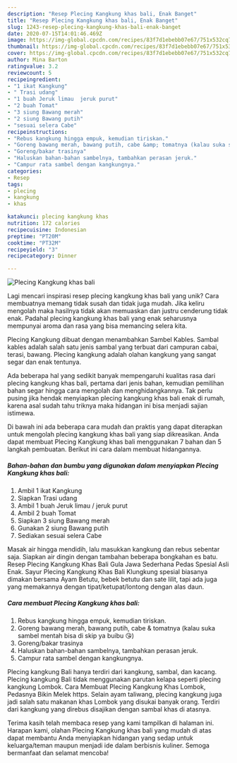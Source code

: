 ```yaml
---
description: "Resep Plecing Kangkung khas bali, Enak Banget"
title: "Resep Plecing Kangkung khas bali, Enak Banget"
slug: 1243-resep-plecing-kangkung-khas-bali-enak-banget
date: 2020-07-15T14:01:46.469Z
image: https://img-global.cpcdn.com/recipes/83f7d1ebebb07e67/751x532cq70/plecing-kangkung-khas-bali-foto-resep-utama.jpg
thumbnail: https://img-global.cpcdn.com/recipes/83f7d1ebebb07e67/751x532cq70/plecing-kangkung-khas-bali-foto-resep-utama.jpg
cover: https://img-global.cpcdn.com/recipes/83f7d1ebebb07e67/751x532cq70/plecing-kangkung-khas-bali-foto-resep-utama.jpg
author: Mina Barton
ratingvalue: 3.2
reviewcount: 5
recipeingredient:
- "1 ikat Kangkung"
- " Trasi udang"
- "1 buah Jeruk limau  jeruk purut"
- "2 buah Tomat"
- "3 siung Bawang merah"
- "2 siung Bawang putih"
- "sesuai selera Cabe"
recipeinstructions:
- "Rebus kangkung hingga empuk, kemudian tiriskan."
- "Goreng bawang merah, bawang putih, cabe &amp; tomatnya (kalau suka sambel mentah bisa di skip ya buibu 😘)"
- "Goreng/bakar trasinya"
- "Haluskan bahan-bahan sambelnya, tambahkan perasan jeruk."
- "Campur rata sambel dengan kangkungnya."
categories:
- Resep
tags:
- plecing
- kangkung
- khas

katakunci: plecing kangkung khas 
nutrition: 172 calories
recipecuisine: Indonesian
preptime: "PT20M"
cooktime: "PT32M"
recipeyield: "3"
recipecategory: Dinner

---
```



![Plecing Kangkung khas bali](https://img-global.cpcdn.com/recipes/83f7d1ebebb07e67/751x532cq70/plecing-kangkung-khas-bali-foto-resep-utama.jpg)

Lagi mencari inspirasi resep plecing kangkung khas bali yang unik? Cara membuatnya memang tidak susah dan tidak juga mudah. Jika keliru mengolah maka hasilnya tidak akan memuaskan dan justru cenderung tidak enak. Padahal plecing kangkung khas bali yang enak seharusnya mempunyai aroma dan rasa yang bisa memancing selera kita.

Plecing Kangkung dibuat dengan menambahkan Sambel Kables. Sambal kables adalah salah satu jenis sambal yang terbuat dari campuran cabai, terasi, bawang. Plecing kangkung adalah olahan kangkung yang sangat segar dan enak tentunya.

Ada beberapa hal yang sedikit banyak mempengaruhi kualitas rasa dari plecing kangkung khas bali, pertama dari jenis bahan, kemudian pemilihan bahan segar hingga cara mengolah dan menghidangkannya. Tak perlu pusing jika hendak menyiapkan plecing kangkung khas bali enak di rumah, karena asal sudah tahu triknya maka hidangan ini bisa menjadi sajian istimewa.


Di bawah ini ada beberapa cara mudah dan praktis yang dapat diterapkan untuk mengolah plecing kangkung khas bali yang siap dikreasikan. Anda dapat membuat Plecing Kangkung khas bali menggunakan 7 bahan dan 5 langkah pembuatan. Berikut ini cara dalam membuat hidangannya.

<!--inarticleads1-->

##### Bahan-bahan dan bumbu yang digunakan dalam menyiapkan Plecing Kangkung khas bali:

1. Ambil 1 ikat Kangkung
1. Siapkan  Trasi udang
1. Ambil 1 buah Jeruk limau / jeruk purut
1. Ambil 2 buah Tomat
1. Siapkan 3 siung Bawang merah
1. Gunakan 2 siung Bawang putih
1. Sediakan sesuai selera Cabe


Masak air hingga mendidih, lalu masukkan kangkung dan rebus sebentar saja. Siapkan air dingin dengan tambahan beberapa bongkahan es batu. Resep Plecing Kangkung Khas Bali Gula Jawa Sederhana Pedas Spesial Asli Enak. Sayur Plecing Kangkung Khas Bali Klungkung spesial biasanya dimakan bersama Ayam Betutu, bebek betutu dan sate lilit, tapi ada juga yang memakannya dengan tipat/ketupat/lontong dengan alas daun. 

<!--inarticleads2-->

##### Cara membuat Plecing Kangkung khas bali:

1. Rebus kangkung hingga empuk, kemudian tiriskan.
1. Goreng bawang merah, bawang putih, cabe &amp; tomatnya (kalau suka sambel mentah bisa di skip ya buibu 😘)
1. Goreng/bakar trasinya
1. Haluskan bahan-bahan sambelnya, tambahkan perasan jeruk.
1. Campur rata sambel dengan kangkungnya.


Plecing kangkung Bali hanya terdiri dari kangkung, sambal, dan kacang. Plecing kangkung Bali tidak menggunakan parutan kelapa seperti plecing kangkung Lombok. Cara Membuat Plecing Kangkung Khas Lombok, Pedasnya Bikin Melek https. Selain ayam taliwang, plecing kangkung juga jadi salah satu makanan khas Lombok yang disukai banyak orang. Terdiri dari kangkung yang direbus disajikan dengan sambal khas di atasnya. 

Terima kasih telah membaca resep yang kami tampilkan di halaman ini. Harapan kami, olahan Plecing Kangkung khas bali yang mudah di atas dapat membantu Anda menyiapkan hidangan yang sedap untuk keluarga/teman maupun menjadi ide dalam berbisnis kuliner. Semoga bermanfaat dan selamat mencoba!
